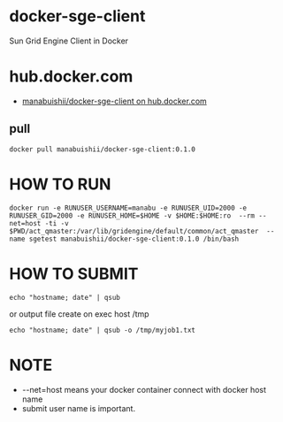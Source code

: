 # docker-sge-client
Sun Grid Engine Client in Docker

# hub.docker.com

* [manabuishii/docker-sge-client on hub.docker.com](https://hub.docker.com/r/manabuishii/docker-sge-client/)

## pull

```
docker pull manabuishii/docker-sge-client:0.1.0
```

# HOW TO RUN

```
docker run -e RUNUSER_USERNAME=manabu -e RUNUSER_UID=2000 -e RUNUSER_GID=2000 -e RUNUSER_HOME=$HOME -v $HOME:$HOME:ro  --rm --net=host -ti -v $PWD/act_qmaster:/var/lib/gridengine/default/common/act_qmaster  --name sgetest manabuishii/docker-sge-client:0.1.0 /bin/bash
```

# HOW TO SUBMIT

```
echo "hostname; date" | qsub
```

or output file create on exec host /tmp

```
echo "hostname; date" | qsub -o /tmp/myjob1.txt
```



# NOTE

- --net=host means your docker container connect with docker host name
- submit user name is important.

